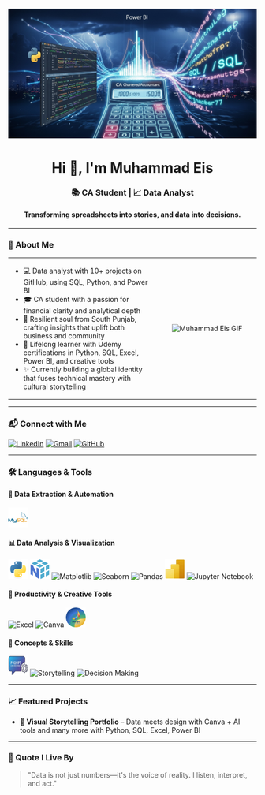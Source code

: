 ![logo](https://github.com/eisinsight/eisinsight/blob/main/Github_banner_1.png)

<h1 align="center">Hi 👋, I'm Muhammad Eis</h1>
<h3 align="center">📚 CA Student | 📈 Data Analyst </h3>
<h4 align="center">Transforming spreadsheets into stories, and data into decisions.</h4>

---

### 🧭 About Me

<table>
  <tr>
    <td width="60%">
      <ul>
        <li>💻 Data analyst with 10+ projects on GitHub, using SQL, Python, and Power BI</li>
        <li>🎓 CA student with a passion for financial clarity and analytical depth</li>
        <li>🌊 Resilient soul from South Punjab, crafting insights that uplift both business and community</li>
        <li>🧠 Lifelong learner with Udemy certifications in Python, SQL, Excel, Power BI, and creative tools</li>
        <li>✨ Currently building a global identity that fuses technical mastery with cultural storytelling</li>
      </ul>
    </td>
    <td width="40%" align="center">
      <img src="https://github.com/eisinsight/eisinsight/blob/main/animated%20gif.gif" alt="Muhammad Eis GIF" width="100%" />
    </td>
  </tr>
</table>

---

### 📬 Connect with Me

<p align="left">
  <a href="https://www.linkedin.com/in/eisinsight/" target="_blank"><img src="https://cdn.jsdelivr.net/gh/devicons/devicon/icons/linkedin/linkedin-original.svg" alt="LinkedIn" width="30" height="30"/></a>
  <a href="mailto:eisinsight@gmail.com" target="_blank"><img src="https://img.icons8.com/color/48/000000/gmail.png" alt="Gmail" width="30" height="30"/></a>
  <a href="https://github.com/eisinsight" target="_blank"><img src="https://cdn.jsdelivr.net/gh/devicons/devicon/icons/github/github-original.svg" alt="GitHub" width="30" height="30"/></a>
</p>

---

### 🛠️ Languages & Tools

#### 💾 Data Extraction & Automation
<p>
  <img src="https://raw.githubusercontent.com/devicons/devicon/master/icons/mysql/mysql-original-wordmark.svg" width="40" height="40" alt="MySQL"/>
</p>

#### 📊 Data Analysis & Visualization
<p>
  <img src="https://raw.githubusercontent.com/devicons/devicon/master/icons/python/python-original.svg" width="40" height="40" alt="Python"/>
  <img src="https://raw.githubusercontent.com/devicons/devicon/master/icons/numpy/numpy-original.svg" width="40" height="40" alt="NumPy"/>
  <img src="https://matplotlib.org/_static/logo2_compressed.svg" width="40" height="40" alt="Matplotlib"/>
  <img src="https://seaborn.pydata.org/_images/logo-mark-lightbg.svg" width="40" height="40" alt="Seaborn"/>
  <img src="https://cdn.jsdelivr.net/gh/devicons/devicon/icons/pandas/pandas-original.svg" width="40" height="40" alt="Pandas"/>
  <img src="https://github.com/eisinsight/eisinsight/blob/main/power%20bi%20icon.png" width="40" height="40" alt="Power BI"/>
  <img src="https://cdn.jsdelivr.net/gh/devicons/devicon/icons/jupyter/jupyter-original.svg" width="40" height="40" alt="Jupyter Notebook"/>
</p>

#### 📁 Productivity & Creative Tools
<p>
  <img src="https://img.icons8.com/color/48/000000/microsoft-excel-2019--v1.png" width="40" height="40" alt="Excel"/>
  <img src="https://img.icons8.com/color/48/000000/canva.png" width="40" height="40" alt="Canva"/>
  <img src="https://github.com/eisinsight/eisinsight/blob/main/Google%20nanobanana%20icon.png" width="40" height="40" alt="Banana.dev"/>
</p>

#### 🧠 Concepts & Skills
<p>
  <img src="https://github.com/eisinsight/eisinsight/blob/main/prompt%20engineering%20icon.png" width="40" height="40" alt="Prompt Engineering"/>
  <img src="https://img.icons8.com/color/48/000000/storytelling.png" width="40" height="40" alt="Storytelling"/>
  <img src="https://img.icons8.com/color/48/000000/decision.png" width="40" height="40" alt="Decision Making"/>
</p>

---

### 📈 Featured Projects

- 🎨 **Visual Storytelling Portfolio** – Data meets design with Canva + AI tools and many more with Python, SQL, Excel, Power BI  

---

### 🧠 Quote I Live By

> "Data is not just numbers—it's the voice of reality. I listen, interpret, and act."




